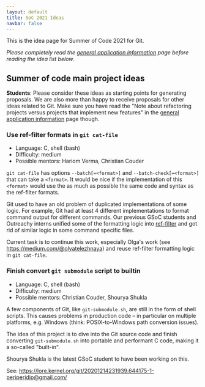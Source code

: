 ```yaml
---
layout: default
title: SoC 2021 Ideas
navbar: false
---
```


This is the idea page for Summer of Code 2021 for Git.

*Please completely read the [general application information](https://git.github.io/General-Application-Information) 
page before reading the idea list below.*

## Summer of code main project ideas

**Students**: Please consider these ideas as starting points for
generating proposals. We are also more than happy to receive proposals
for other ideas related to Git. Make sure you have read the "Note
about refactoring projects versus projects that implement new
features" in the [general application information](https://git.github.io/General-Application-Information)
page though.

### Use ref-filter formats in `git cat-file`

 - Language: C, shell (bash)
 - Difficulty: medium
 - Possible mentors: Hariom Verma, Christian Couder

`git cat-file` has options `--batch[=<format>]` and
`--batch-check[=<format>]` that can take a `<format>`. It would be nice
if the implementation of this `<format>` would use the as much as
possible the same code and syntax as the ref-filter formats.

Git used to have an old problem of duplicated implementations of some
logic. For example, Git had at least 4 different implementations to
format command output for different commands. Our previous GSoC
students and Outreachy interns unified some of the formatting logic
into [ref-filter](https://github.com/git/git/blob/master/ref-filter.h)
and got rid of similar logic in some command specific files.

Current task is to continue this work, especially Olga's work (see
<https://medium.com/@olyatelezhnaya>) and reuse ref-filter formatting
logic in `git cat-file`.

### Finish convert `git submodule` script to builtin

 - Language: C, shell (bash)
 - Difficulty: medium
 - Possible mentors: Christian Couder, Shourya Shukla

A few components of Git, like `git-submodule.sh`, are still in the
form of shell scripts. This causes problems in production code – in
particular on multiple platforms, e.g. Windows (think:
POSIX-to-Windows path conversion issues).

The idea of this project is to dive into the Git source code and
finish converting `git-submodule.sh` into portable and performant C
code, making it a so-called "built-in".

Shourya Shukla is the latest GSoC student to have been working on
this.

See: <https://lore.kernel.org/git/20201214231939.644175-1-periperidip@gmail.com/>



